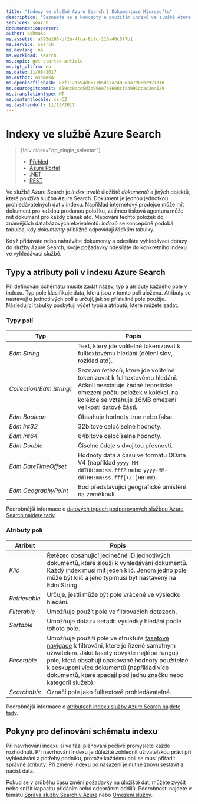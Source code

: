 ```yaml
---
title: "Indexy ve službě Azure Search | Dokumentace Microsoftu"
description: "Seznamte se s koncepty a použitím indexů ve službě Azure Search."
services: search
documentationcenter: 
author: ashmaka
ms.assetid: a395e166-bf2e-4fca-8bfc-116a46c5f7b1
ms.service: search
ms.devlang: na
ms.workload: search
ms.topic: get-started-article
ms.tgt_pltfrm: na
ms.date: 11/08/2017
ms.author: ashmaka
ms.openlocfilehash: 87f1121594d8577b5dacac4026aa7d86b2921d10
ms.sourcegitcommit: 659cc0ace5d3b996e7e8608cfa4991dcac3ea129
ms.translationtype: HT
ms.contentlocale: cs-CZ
ms.lasthandoff: 11/13/2017
---
```

# <a name="indexes-in-azure-search"></a>Indexy ve službě Azure Search
> [!div class="op_single_selector"]
> * [Přehled](search-what-is-an-index.md)
> * [Azure Portal](search-create-index-portal.md)
> * [.NET](search-create-index-dotnet.md)
> * [REST](search-create-index-rest-api.md)
> 
> 

Ve službě Azure Search je *Index* trvalé úložiště *dokumentů* a jiných objektů, které používá služba Azure Search. Dokument je jednou jednotkou prohledávatelných dat v indexu. Například internetový prodejce může mít dokument pro každou prodanou položku, zatímco tisková agentura může mít dokument pro každý článek atd. Mapování těchto položek do známějších databázových ekvivalentů: *indexů* se koncepčně podobá *tabulce*, kdy *dokumenty* přibližně odpovídají *řádkům* tabulky.

Když přidáváte nebo nahráváte dokumenty a odesíláte vyhledávací dotazy do služby Azure Search, svoje požadavky odesíláte do konkrétního indexu ve vyhledávací službě.

## <a name="field-types-and-attributes-in-an-azure-search-index"></a>Typy a atributy polí v indexu Azure Search
Při definování schématu musíte zadat název, typ a atributy každého pole v indexu. Typ pole klasifikuje data, která jsou v tomto poli uložená. Atributy se nastavují u jednotlivých polí a určují, jak se příslušné pole použije. Následující tabulky poskytují výčet typů a atributů, které můžete zadat.

### <a name="field-types"></a>Typy polí
| Typ | Popis |
| --- | --- |
| *Edm.String* |Text, který jde volitelně tokenizovat k fulltextovému hledání (dělení slov, rozklad atd). |
| *Collection(Edm.String)* |Seznam řetězců, které jde volitelně tokenizovat k fulltextovému hledání. Ačkoli neexistuje žádné teoretické omezení počtu položek v kolekci, na kolekce se vztahuje 16MB omezení velikosti datové části. |
| *Edm.Boolean* |Obsahuje hodnoty true nebo false. |
| *Edm.Int32* |32bitové celočíselné hodnoty. |
| *Edm.Int64* |64bitové celočíselné hodnoty. |
| *Edm.Double* |Číselné údaje s dvojitou přesností. |
| *Edm.DateTimeOffset* |Hodnoty data a času ve formátu OData V4 (například `yyyy-MM-ddTHH:mm:ss.fffZ` nebo `yyyy-MM-ddTHH:mm:ss.fff[+/-]HH:mm`). |
| *Edm.GeographyPoint* |Bod představující geografické umístění na zeměkouli. |

Podrobnější informace o [datových typech podporovaných službou Azure Search najdete tady](https://docs.microsoft.com/rest/api/searchservice/Supported-data-types).

### <a name="field-attributes"></a>Atributy polí
| Atribut | Popis |
| --- | --- |
| *Klíč* |Řetězec obsahující jedinečné ID jednotlivých dokumentů, které slouží k vyhledávání dokumentů. Každý index musí mít jeden klíč. Jenom jedno pole může být klíč a jeho typ musí být nastavený na Edm.String. |
| *Retrievable* |Určuje, jestli může být pole vrácené ve výsledku hledání. |
| *Filterable* |Umožňuje použít pole ve filtrovacích dotazech. |
| *Sortable* |Umožňuje dotazu seřadit výsledky hledání podle tohoto pole. |
| *Facetable* |Umožňuje použití pole ve struktuře [fasetové navigace](search-faceted-navigation.md) k filtrování, které je řízené samotným uživatelem. Jako fasety obvykle nejlépe fungují pole, která obsahují opakované hodnoty použitelné k seskupení více dokumentů (například více dokumentů, které spadají pod jednu značku nebo kategorii služeb). |
| *Searchable* |Označí pole jako fulltextově prohledávatelné. |

Podrobnější informace o [atributech indexu služby Azure Search najdete tady](https://docs.microsoft.com/rest/api/searchservice/Create-Index).

## <a name="guidance-for-defining-an-index-schema"></a>Pokyny pro definování schématu indexu
Při navrhování indexu si ve fázi plánování pečlivě promyslete každé rozhodnutí. Při navrhování indexu je důležité zohlednit uživatelskou práci při vyhledávání a potřeby podniku, protože každému poli se musí přiřadit [správné atributy](https://docs.microsoft.com/rest/api/searchservice/Create-Index). Při změně indexu po nasazení je nutné znovu sestavit a načíst data.

Pokud se v průběhu času změní požadavky na úložiště dat, můžete zvýšit nebo snížit kapacitu přidáním nebo odebráním oddílů. Podrobnosti najdete v tématu [Správa služby Search v Azure](search-manage.md) nebo [Omezení služby](search-limits-quotas-capacity.md).

